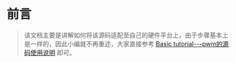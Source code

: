 # 前言
> 该文档主要是讲解如何将该源码适配至自己的硬件平台上，由于步骤基本上是一样的，因此小编就不再重述，大家直接参考 [Basic tutorial---pwm的源码使用说明](https://github.com/xiaolongba/HX_DK_FOR_NORDIC_52840_BLE/blob/master/%E8%BD%AF%E4%BB%B6/%E7%BA%A2%E6%97%AD%E6%97%A0%E7%BA%BF%E5%BC%80%E5%8F%91%E6%9D%BF%E5%AE%9E%E6%88%98%E6%95%99%E7%A8%8B%E5%AF%B9%E5%BA%94%E6%BA%90%E7%A0%81/nRF52840/Basic%20tutorial---pwm/README.md) 即可。
